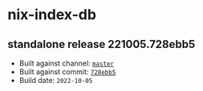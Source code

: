 # nix-index-db
## standalone release 221005.728ebb5
- Built against channel: [`master`](https://github.com/nixos/nixpkgs/tree/master)
- Built against commit: [`728ebb5`](https://github.com/NixOS/nixpkgs/commit/728ebb50a898afaa56c286b2b06ff93932ca9ea5)
- Build date: `2022-10-05`

